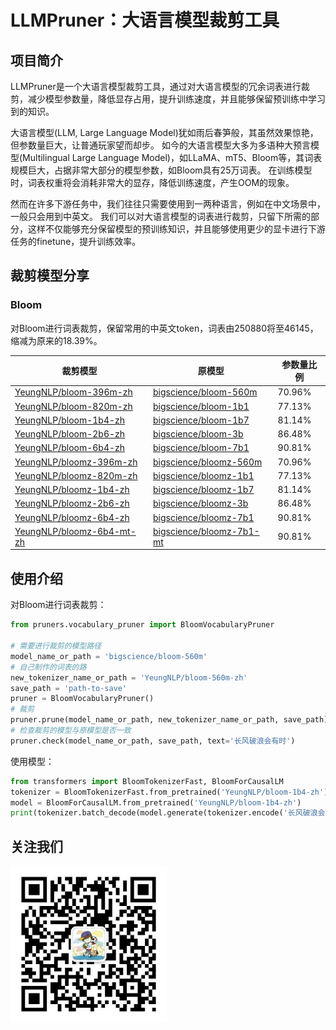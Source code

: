 # LLMPruner：大语言模型裁剪工具

## 项目简介
LLMPruner是一个大语言模型裁剪工具，通过对大语言模型的冗余词表进行裁剪，减少模型参数量，降低显存占用，提升训练速度，并且能够保留预训练中学习到的知识。

大语言模型(LLM, Large Language Model)犹如雨后春笋般，其虽然效果惊艳，但参数量巨大，让普通玩家望而却步。
如今的大语言模型大多为多语种大预言模型(Multilingual Large Language Model)，如LLaMA、mT5、Bloom等，其词表规模巨大，占据非常大部分的模型参数，如Bloom具有25万词表。
在训练模型时，词表权重将会消耗非常大的显存，降低训练速度，产生OOM的现象。

然而在许多下游任务中，我们往往只需要使用到一两种语言，例如在中文场景中，一般只会用到中英文。
我们可以对大语言模型的词表进行裁剪，只留下所需的部分，这样不仅能够充分保留模型的预训练知识，并且能够使用更少的显卡进行下游任务的finetune，提升训练效率。

## 裁剪模型分享
### Bloom
对Bloom进行词表裁剪，保留常用的中英文token，词表由250880将至46145，缩减为原来的18.39%。

| 裁剪模型                                                                        | 原模型                                        | 参数量比例  | 
|-----------------------------------------------------------------------------|-----------------------------------------------------------------------------|--------|
| [YeungNLP/bloom-396m-zh](https://huggingface.co/YeungNLP/bloom-396m-zh) | [bigscience/bloom-560m](https://huggingface.co/bigscience/bloom-560m)       | 70.96% |  
| [YeungNLP/bloom-820m-zh](https://huggingface.co/YeungNLP/bloom-820m-zh) | [bigscience/bloom-1b1](https://huggingface.co/bigscience/bloom-1b1)         | 77.13% |     
| [YeungNLP/bloom-1b4-zh](https://huggingface.co/YeungNLP/bloom-1b4-zh)   | [bigscience/bloom-1b7](https://huggingface.co/bigscience/bloom-1b7)         | 81.14% |     
| [YeungNLP/bloom-2b6-zh](https://huggingface.co/YeungNLP/bloom-2b6-zh)   | [bigscience/bloom-3b](https://huggingface.co/bigscience/bloom-3b)           | 86.48% |     
| [YeungNLP/bloom-6b4-zh](https://huggingface.co/YeungNLP/bloom-6b4-zh)   | [bigscience/bloom-7b1](https://huggingface.co/bigscience/bloom-7b1)         |  90.81% |         
| [YeungNLP/bloomz-396m-zh](https://huggingface.co/YeungNLP/bloomz-396m-zh) | [bigscience/bloomz-560m](https://huggingface.co/bigscience/bloomz-560m)     | 70.96% |     
| [YeungNLP/bloomz-820m-zh](https://huggingface.co/YeungNLP/bloomz-820m-zh) | [bigscience/bloomz-1b1](https://huggingface.co/bigscience/bloomz-1b1)       | 77.13% |     
| [YeungNLP/bloomz-1b4-zh](https://huggingface.co/YeungNLP/bloomz-1b4-zh) | [bigscience/bloomz-1b7](https://huggingface.co/bigscience/bloomz-1b7)       | 81.14% |     
| [YeungNLP/bloomz-2b6-zh](https://huggingface.co/YeungNLP/bloomz-2b6-zh) | [bigscience/bloomz-3b](https://huggingface.co/bigscience/bloomz-3b)         | 86.48% |     
| [YeungNLP/bloomz-6b4-zh](https://huggingface.co/YeungNLP/bloomz-6b4-zh) | [bigscience/bloomz-7b1](https://huggingface.co/bigscience/bloomz-7b1)       | 90.81% |
| [YeungNLP/bloomz-6b4-mt-zh](https://huggingface.co/YeungNLP/bloomz-6b4-mt-zh) | [bigscience/bloomz-7b1-mt](https://huggingface.co/bigscience/bloomz-7b1-mt) | 90.81% |   


## 使用介绍

对Bloom进行词表裁剪：
```python
from pruners.vocabulary_pruner import BloomVocabularyPruner

# 需要进行裁剪的模型路径
model_name_or_path = 'bigscience/bloom-560m'
# 自己制作的词表的路
new_tokenizer_name_or_path = 'YeungNLP/bloom-560m-zh'
save_path = 'path-to-save'
pruner = BloomVocabularyPruner()
# 裁剪
pruner.prune(model_name_or_path, new_tokenizer_name_or_path, save_path)
# 检查裁剪的模型与原模型是否一致
pruner.check(model_name_or_path, save_path, text='长风破浪会有时')
```

使用模型：
```python
from transformers import BloomTokenizerFast, BloomForCausalLM
tokenizer = BloomTokenizerFast.from_pretrained('YeungNLP/bloom-1b4-zh')
model = BloomForCausalLM.from_pretrained('YeungNLP/bloom-1b4-zh')
print(tokenizer.batch_decode(model.generate(tokenizer.encode('长风破浪会有时', return_tensors='pt'))))
```
## 关注我们

<img src="pics/gongzhonghao.jpeg" width="250"> 




